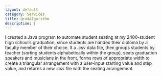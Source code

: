 ```yaml
---
layout: default
category: Services
title: gradAlgorithm
description: |
---
```

 I created a Java program to automate student seating at my 2400-student high school’s graduation, since students are handed their diploma by a faculty member of their choice. It a .csv data file, then groups students by teacher (sorting students alphabetically within the group), seats graduation speakers and musicians in the front, forms rows of appropriate width to create a triangular arrangement with a user-input starting value and step value, and returns a new .csv file with the seating arrangement.
